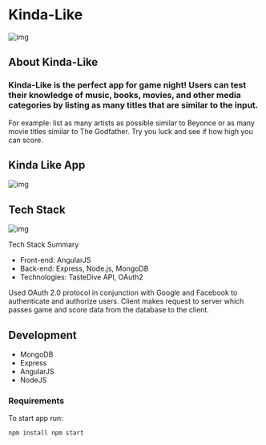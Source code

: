 # Kinda-Like
![img](https://i.imgur.com/QDHbBl0.png)

## About Kinda-Like

### Kinda-Like is the perfect app for game night! Users can test their knowledge of music, books, movies, and other media categories by listing as many titles that are similar to the input.  

For example: list as many artists as possible similar to Beyonce or as many movie titles similar to The Godfather. Try you luck and see if how high you can score.

## Kinda Like App
![img](https://i.imgur.com/1IzKw7h.png)

## Tech Stack 
![img](https://i.imgur.com/88gMg1g.png)

Tech Stack Summary
- Front-end: AngularJS
- Back-end: Express, Node.js, MongoDB
- Technologies: TasteDive API, OAuth2

Used OAuth 2.0 protocol in conjunction with Google and Facebook to authenticate and authorize users. Client makes request to server which passes game and score data from the database to the client.  

## Development
- MongoDB
- Express
- AngularJS
- NodeJS

### Requirements

To start app run:

`npm install
npm start`
